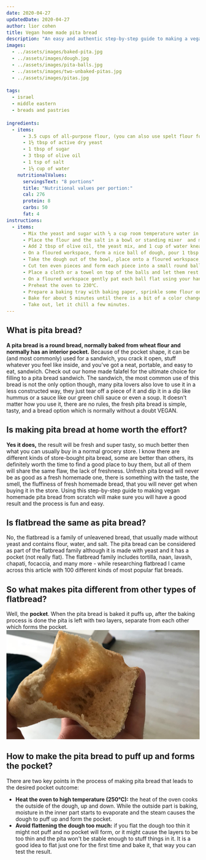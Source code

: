 ```yaml
---
date: 2020-04-27
updatedDate: 2020-04-27
author: lior cohen
title: Vegan home made pita bread
description: "An easy and authentic step-by-step guide to making a vegan homemade pita bread, the recipe requires a few basic ingredients for success."
images:
  - ../assets/images/baked-pita.jpg
  - ../assets/images/dough.jpg
  - ../assets/images/pita-balls.jpg
  - ../assets/images/two-unbaked-pitas.jpg
  - ../assets/images/pitas.jpg

tags:
  - israel
  - middle eastern
  - breads and pastries

ingredients:
  - items:
      - 3.5 cups of all-purpose flour, (you can also use spelt flour for a healthier choice)
      - 1½ tbsp of active dry yeast
      - 1 tbsp of sugar
      - 3 tbsp of olive oil
      - 1 tsp of salt
      - 1⅓ cup of water
    nutritionalValues:
      servingsText: "8 portions"
      title: "Nutritional values per portion:"
      cal: 276
      protein: 8
      carbs: 50
      fat: 4
instructions:
  - items:
      - Mix the yeast and sugar with ⅓ a cup room temperature water in a bowl, let it rest for 10 minutes.
      - Place the flour and the salt in a bowl or standing mixer  and mix well.
      - Add 2 tbsp of olive oil, the yeast mix, and 1 cup of water knead/mix for 6 to 8 minutes.
      - On a floured workspace, form a nice ball of dough, pour 1 tbsp of olive oil in a bowl, place the dough in the bowl (make sure the dough is covered with the oil all around), cover with a plastic wrap and let it rest for an hour.
      - Take the dough out of the bowl, place onto a floured workspace, and form a long round shape (like a shape of a normal loaf of bread).
      - Cut ten even pieces and form each piece into a small round ball, spread some flour on each ball.
      - Place a cloth or a towel on top of the balls and let them rest for 30 minutes.
      - On a floured workspace gently pat each ball flat using your hand and form a round pita shape using a rolling pin - the thickness should be around 6 mm (¼ inch), cover and let them rest for 10 more minutes.
      - Preheat the oven to 230℃.
      - Prepare a baking tray with baking paper, sprinkle some flour on it, and place the pitas on.
      - Bake for about 5 minutes until there is a bit of a color change.
      - Take out, let it chill a few minutes.
---
```


## What is pita bread?

**A pita bread is a round bread, normally baked from wheat flour and normally has an interior pocket.**
Because of the pocket shape, it can be (and most commonly) used for a sandwich, you crack it open, stuff whatever you feel like inside, and you've got a neat, portable, and easy to eat, sandwich.
Check out <Link to="/recipes/home-made-falafel">our home made falafel</Link> for the ultimate choice for filling to a pita bread sandwich.
The sandwich, the most common use of this bread is not the only option though, many pita lovers also love to use it in a less constructed way, they just tear off a piece of it and dip it in a dip like <Link to="/recipes/the-ultimate-hummus-protein-bomb">hummus</Link> or a sauce like <Link to="/recipes/green-chili-sauce">our green chili sauce</Link> or even a soup.
It doesn't matter how you use it, there are no rules, the fresh pita bread is simple, tasty, and a bread option which is normally without a doubt VEGAN.

## Is making pita bread at home worth the effort?

**Yes it does,** the result will be fresh and super tasty, so much better then what you can usually buy in a normal grocery store. I know there are different kinds of store-bought pita bread, some are better than others, its definitely worth the time to find a good place to buy them, but all of them will share the same flaw, the lack of freshness. Unfresh pita bread will never be as good as a fresh homemade one, there is something with the taste, the smell, the fluffiness of fresh homemade bread, that you will never get when buying it in the store. Using this step-by-step guide to making vegan homemade pita bread from scratch will make sure you will have a good result and the process is fun and easy.

## Is flatbread the same as pita bread?

No, the flatbread is a family of unleavened bread, that usually made without yeast and contains flour, water, and salt.
The pita bread can be considered as part of the flatbread family although it is made with yeast and it has a pocket (not really flat). The flatbread family includes tortilla, naan, lavash, chapati, focaccia, and many more - while researching flatbread I came across <Link to="https://www.tasteatlas.com/100-most-popular-flatbreads-in-the-world">this article with 100 different kinds of most popular flat breads</Link>.

## So what makes pita different from other types of flatbread?

Well, the **pocket**.
When the pita bread is baked it puffs up, after the baking process is done the pita is left with two layers, separate from each other which forms the pocket.  
![baked-pita](../assets/images/pita-pocket.jpg)

## How to make the pita bread to puff up and forms the pocket?

There are two key points in the process of making pita bread that leads to the desired pocket outcome:

- **Heat the oven to high temperature (250℃):** the heat of the oven cooks the outside of the dough, up and down. While the outside part is baking, moisture in the inner part starts to evaporate and the steam causes the dough to puff up and form the pocket.
- **Avoid flattening the dough too much:** if you flat the dough too thin it might not puff and no pocket will form, or it might cause the layers to be too thin and the pita won't be stable enough to stuff things in it. It is a good idea to flat just one for the first time and bake it, that way you can test the result.
